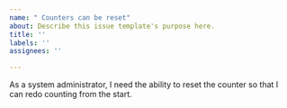 ```yaml
---
name: " Counters can be reset"
about: Describe this issue template's purpose here.
title: ''
labels: ''
assignees: ''

---
```


As a system administrator, I need the ability to reset the counter so that I can redo counting from the start.
